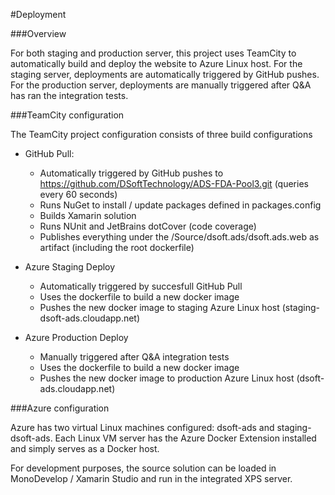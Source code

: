 #Deployment

###Overview

For both staging and production server, this project uses TeamCity to automatically build and deploy the website to Azure Linux host. For the staging server, deployments are automatically triggered by GitHub pushes. For the production server, deployments are manually triggered after Q&A has ran the integration tests.

###TeamCity configuration

The TeamCity project configuration consists of three build configurations

* GitHub Pull: 
  - Automatically triggered by GitHub pushes to https://github.com/DSoftTechnology/ADS-FDA-Pool3.git (queries every 60 seconds)
  - Runs NuGet to install / update packages defined in packages.config
  - Builds Xamarin solution
  - Runs NUnit and JetBrains dotCover (code coverage)
  - Publishes everything under the /Source/dsoft.ads/dsoft.ads.web as artifact (including the root dockerfile)

* Azure Staging Deploy
  - Automatically triggered by succesfull GitHub Pull
  - Uses the dockerfile to build a new docker image
  - Pushes the new docker image to staging Azure Linux host (staging-dsoft-ads.cloudapp.net)

* Azure Production Deploy
  - Manually triggered after Q&A integration tests
  - Uses the dockerfile to build a new docker image
  - Pushes the new docker image to production Azure Linux host (dsoft-ads.cloudapp.net)

###Azure configuration

Azure has two virtual Linux machines configured: dsoft-ads and staging-dsoft-ads. Each Linux VM server has the Azure Docker Extension installed and simply serves as a Docker host.

For development purposes, the source solution can be loaded in MonoDevelop / Xamarin Studio and run in the integrated XPS server.

